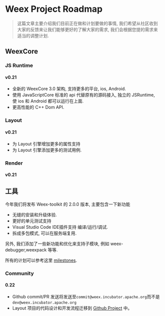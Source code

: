 # Weex Project Roadmap

> 这篇文章主要介绍我们目前正在做和计划要做的事情, 我们希望从社区收到大家的反馈来让我们能够更好的了解大家的需求, 我们会根据您提的需求来适当的调整计划.

## WeexCore
### JS Runtime
#### v0.21

* 全新的 WeexCore 3.0 架构, 支持更多的平台, ios, Android.
* 使用 JavaScriptCore 标准的 api 代替原有的源码接入, 独立的 JSRuntime, 使 ios 和 Android 都可以运行在上面.
* 更高性能的 C++ Dom API.

### Layout
#### v0.21
*  为 Layout 引擎增加更多的属性支持
*  为 Layout 引擎添加更多的测试用例.
### Render
#### v0.21
## 工具

今年我们将发布 Weex-toolkit 的 2.0.0 版本, 主要包含一下新功能

- 无缝的安装和升级体验.
- 更好的单元测试支持
- Visual Studio Code  IDE插件支持 编译/运行/调试.
- 拆成多包模式, 可以在服务端复用.

另外, 我们添加了一些新功能和优化来支持子模块, 例如 weex-debugger,weexpack 等等.

所有的计划可以参考这里 [milestones](https://github.com/weexteam/weex-toolkit/milestones).

### Community
#### 0.22
* Github commit/PR 发送将发送至`commit@weex.incubator.apache.org`而不是`dev@weex.incubator.apache.org`
* Layout 项目的代码设计和开发流程迁移到 [Github Project](https://github.com/apache/incubator-weex/projects) 中。